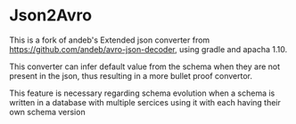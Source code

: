 # Json2Avro
This is a fork of andeb's Extended json converter from https://github.com/andeb/avro-json-decoder, using gradle and
apacha 1.10. 


This converter can infer default value from the schema when they are not present in the json, thus resulting in a 
more bullet proof convertor.

This feature is necessary regarding schema evolution 
when a schema is written in a database with multiple sercices using it with each having their own schema version

